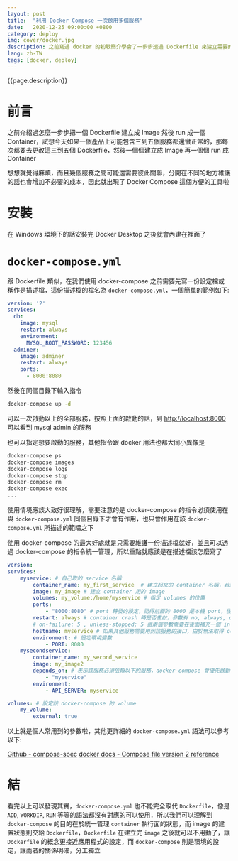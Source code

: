 ```yaml
---
layout: post
title:  "利用 Docker Compose 一次啟用多個服務"
date:   2020-12-25 09:00:00 +0800
category: deploy
img: cover/docker.jpg
description: 之前寫過 docker 的初戰簡介學會了一步步透過 Dockerfile 來建立需要的 Image，但每個服務都要寫一份 Dockerfile，每份都要個別維護實在有點麻煩，今天就來看看怎麼利用 docker-compose 來一次維護多個服務吧
lang: zh-TW
tags: [docker, deploy]
---
```


{{page.description}}

# 前言

之前介紹過怎麼一步步把一個 Dockerfile 建立成 Image 然後 run 成一個 Container，試想今天如果一個產品上可能包含三到五個服務都還蠻正常的，那每次都要去更改這三到五個 Dockerfile，然後一個個建立成 Image 再一個個 run 成 Container

想想就覺得麻煩，而且幾個服務之間可能還需要彼此關聯，分開在不同的地方維護的話也會增加不必要的成本，因此就出現了 Docker Compose 這個方便的工具啦

# 安裝

在 Windows 環境下的話安裝完 Docker Desktop 之後就會內建在裡面了

# `docker-compose.yml`

跟 Dockerfile 類似，在我們使用 docker-compose 之前需要先寫一份設定檔或稱作是描述檔，這份描述檔的檔名為 `docker-compose.yml`，一個簡單的範例如下:

```yaml
version: '2'
services:
  db:
    image: mysql
    restart: always
    environment:
      MYSQL_ROOT_PASSWORD: 123456
  adminer:
    image: adminer
    restart: always
    ports:
      - 8000:8080
```

然後在同個目錄下輸入指令

```bash
docker-compose up -d
```

可以一次啟動以上的全部服務，按照上面的啟動的話，到 [http://localhost:8000](http://localhost:8000) 可以看到 mysql admin 的服務

也可以指定想要啟動的服務，其他指令跟 docker 用法也都大同小異像是

```bash
docker-compose ps
docker-compose images
docker-compose logs
docker-compose stop
docker-compose rm
docker-compose exec
...
```

使用情境應該大致好很理解，需要注意的是 docker-compose 的指令必須使用在與 `docker-compose.yml` 同個目錄下才會有作用，也只會作用在該 `docker-compose.yml` 所描述的範疇之下

使用 docker-compose 的最大好處就是只需要維護一份描述檔就好，並且可以透過 docker-compose 的指令統一管理，所以重點就應該是在描述檔該怎麼寫了

```yml
version:
services:
    myservice: # 自己取的 service 名稱
        container_name: my_first_service  # 建立起來的 container 名稱，若沒取會按照 service name 後面加流水號
        image: my_image # 建立 container 用的 image
        volumes: my_volume:/home/myservice # 指定 volumes 的位置
        ports:
            - "8000:8080" # port 轉發的設定，記得前面的 8000 是本機 port，後面的 8080 是 container 的 port
        restart: always # container crash 時是否重啟，參數有 no, always, on-failure, unless-stopped
        # on-failure: 5 , unless-stopped: 5 這兩個參數需要在後面補充一個 int，表示重啟特定次數
        hostname: myservice # 如果其他服務需要用到該服務的接口，由於無法取得 container 啟動後的 ip 可以藉由 hostname 來達到這個效果
        environment: # 設定環境變數
            - PORT: 8080
    mysecondservice:
        container_name: my_second_service
        image: my_image2
        depends_on: # 表示該服務必須依賴以下的服務，docker-compose 會優先啟動下面的服務才執行這個 container
            - "myservice"
        environment:
            - API_SERVER: myservice

volumes: # 設定該 docker-compose 的 volume
    my_volume:
        external: true
```

以上就是個人常用到的參數啦，其他更詳細的 `docker-compose.yml` 語法可以參考以下:

[Github - compose-spec](https://github.com/compose-spec/compose-spec/blob/master/spec.md)
[docker docs - Compose file version 2 reference](https://docs.docker.com/compose/compose-file/compose-file-v2/)

# 結

看完以上可以發現其實，`docker-compose.yml` 也不能完全取代 `Dockerfile`，像是 `ADD`, `WORKDIR`, `RUN` 等等的語法都沒有對應的可以使用，所以我們可以理解到 `docker-compose` 的目的在於統一管理 `container` 執行面的狀態，而 image 的建置狀態則交給 `Dockerfile`，`Dockerfile` 在建立完 `image` 之後就可以不用動了，讓 `Dockerfile` 的概念更接近應用程式的設定，而 `docker-compose` 則是環境的設定，讓兩者的關係明確，分工獨立